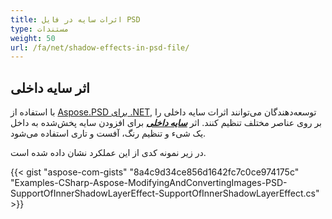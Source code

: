 ```yaml
---
title: اثرات سایه در فایل PSD
type: مستندات
weight: 50
url: /fa/net/shadow-effects-in-psd-file/
---
```



## **اثر سایه داخلی**
با استفاده از [Aspose.PSD برای .NET](https://products.aspose.com/psd/net), توسعه‌دهندگان می‌توانند اثرات سایه داخلی را بر روی عناصر مختلف تنظیم کنند. اثر [***سایه داخلی***](https://reference.aspose.com/net/psd/aspose.psd.fileformats.psd.layers.layereffects/innershadoweffect) برای افزودن سایه پخش‌شده به داخل یک شیء و تنظیم رنگ، آفست و تاری  استفاده می‌شود.

در زیر نمونه کدی از این عملکرد نشان داده شده است.

{{< gist "aspose-com-gists" "8a4c9d34ce856d1642fc7c0ce974175c" "Examples-CSharp-Aspose-ModifyingAndConvertingImages-PSD-SupportOfInnerShadowLayerEffect-SupportOfInnerShadowLayerEffect.cs" >}}

